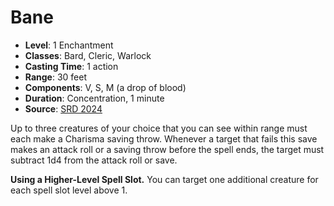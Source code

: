 # Bane

- **Level**: 1 Enchantment
- **Classes**: Bard, Cleric, Warlock
- **Casting Time**: 1 action
- **Range**: 30 feet
- **Components**: V, S, M (a drop of blood)
- **Duration**: Concentration, 1 minute
- **Source**: [SRD 2024](../../../srds/SRD_2024.pdf)

Up to three creatures of your choice that you can see within range must each make a Charisma saving throw. Whenever a target that fails this save makes an attack roll or a saving throw before the spell ends, the target must subtract 1d4 from the attack roll or save.

**Using a Higher-Level Spell Slot.** You can target one additional creature for each spell slot level above 1.

